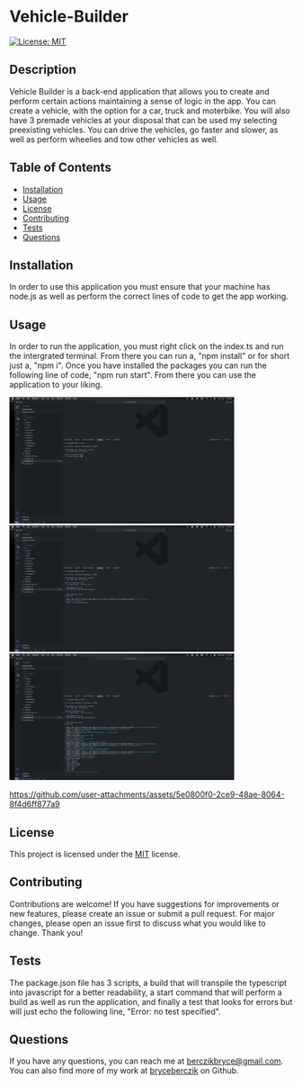 
# Vehicle-Builder

[![License: MIT](https://img.shields.io/badge/License-MIT-yellow.svg)](https://opensource.org/licenses/MIT)

## Description
Vehicle Builder is a back-end application that allows you to create and perform certain actions maintaining a sense of logic in the app. You can create a vehicle, with the option for a car, truck and moterbike. You will also have 3 premade vehicles at your disposal that can be used my selecting preexisting vehicles. You can drive the vehicles, go faster and slower, as well as perform wheelies and tow other vehicles as well. 

## Table of Contents
- [Installation](#installation)
- [Usage](#usage)
- [License](#license)
- [Contributing](#contributing)
- [Tests](#tests)
- [Questions](#questions)

## Installation
In order to use this application you must ensure that your machine has node.js as well as perform the correct lines of code to get the app working.

## Usage
In order to run the application, you must right click on the index.ts and run the intergrated terminal. From there you can run a, "npm install" or for short just a, "npm i". Once you have installed the packages you can run the following line of code, "npm run start". From there you can use the application to your liking.

<img src="./src/images/npm i.png" alt="Running npm install" width="400">
<img src="./src/images/npm run start.png" alt="Running npm run start" width="400">
<img src="./src/images/running the application.png" alt="Running the application" width="400">



https://github.com/user-attachments/assets/5e0800f0-2ce9-48ae-8064-8f4d6ff877a9



## License
This project is licensed under the [MIT](https://opensource.org/licenses/MIT) license.

## Contributing
Contributions are welcome! If you have suggestions for improvements or new features, please create an issue or submit a pull request. For major changes, please open an issue first to discuss what you would like to change. Thank you!

## Tests
The package.json file has 3 scripts, a build that will transpile the typescript into javascript for a better readability, a start command that will perform a build as well as run the application, and finally a test that looks for errors but will just echo the following line, "Error: no test specified".

## Questions
If you have any questions, you can reach me at [berczikbryce@gmail.com](mailto:berczikbryce@gmail.com). You can also find more of my work at [bryceberczik](https://github.com/bryceberczik) on Github.

